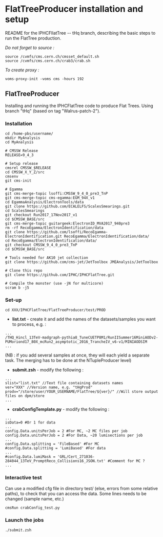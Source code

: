 # FlatTreeProducer installation and setup

README for the IPHCFllatTree -- tHq branch, describing the basic steps to run the FlatTree production.

*Do not forget to source :*
```
source /cvmfs/cms.cern.ch/cmsset_default.sh
source /cvmfs/cms.cern.ch/crab3/crab.sh
```

*To create proxy :*
```
voms-proxy-init -voms cms -hours 192
```

## FlatTreeProducer

Installing and running the IPHCFlatTree code to produce Flat Trees. Using branch "tHq" (based on tag "Walrus-patch-2").

### Installation

```
cd /home-pbs/username/
mkdir MyAnalysis
cd MyAnalysis

# CMSSW Release
RELEASE=9_4_3

# Setup release
cmsrel CMSSW_$RELEASE
cd CMSSW_X_Y_Z/src
cmsenv
git cms-init

# Egamma
git cms-merge-topic lsoffi:CMSSW_9_4_0_pre3_TnP
git cms-merge-topic cms-egamma:EGM_94X_v1
cd EgammaAnalysis/ElectronTools/data
git clone https://github.com/ECALELFS/ScalesSmearings.git
cd ScalesSmearings
git checkout Run2017_17Nov2017_v1
cd $CMSSW_BASE/src
git cms-merge-topic guitargeek:ElectronID_MVA2017_940pre3
rm -rf RecoEgamma/ElectronIdentification/data
git clone https://github.com/lsoffi/RecoEgamma-ElectronIdentification.git RecoEgamma/ElectronIdentification/data/
cd RecoEgamma/ElectronIdentification/data/
git checkout CMSSW_9_4_0_pre3_TnP
cd $CMSSW_BASE/src

# Tools needed for AK10 jet collection
git clone https://github.com/cms-jet/JetToolbox JMEAnalysis/JetToolbox 

# Clone this repo
git clone https://github.com/IPHC/IPHCFlatTree.git

# Compile the monster (use -jN for multicore)
scram b -j5
```


### Set-up


```
cd XXX/IPHCFlatTree/FlatTreeProducer/test/PROD
```
* **list.txt** - create it and add the names of the datasets/samples you want to process, e.g. : 
```
...
/THQ_Hincl_13TeV-madgraph-pythia8_TuneCUETP8M1/RunIISummer16MiniAODv2-PUMoriond17_80X_mcRun2_asymptotic_2016_TrancheIV_v6-v1/MINIAODSIM
...
```
(NB : if you add several samples at once, they will each yield a separate task. The merging has to be done at the NTupleProducer level)


* **submit.zsh** - modify the following :
```
...
slist="list.txt" //Text file containing datasets names
ver="XXX" //Version name, e.g. "tHqProd"
prodv="/store/user/YOUR_USERNAME/FlatTree/${ver}/" //Will store output files on dpm/store
...
```

* **crabConfigTemplate.py** - modify the following :
```
...
isData=0 #Or 1 for data
...
config.Data.unitsPerJob = 2 #For MC, ~2 MC files per job
config.Data.unitsPerJob = 2 #For Data, ~20 lumisections per job
...
config.Data.splitting = 'FileBased' #For MC
#config.Data.splitting = 'LumiBased' #For data
...
#config.Data.lumiMask = 'GRL/Cert_271036-284044_13TeV_PromptReco_Collisions16_JSON.txt' #Comment for MC ?
...
```


### Interactive test

Can use a modified cfg file in directory test/ (else, errors from some relative paths), to check that you can access the data. Some lines needs to be changed (sample name, etc.)

```
cmsRun crabConfig_test.py
```


### Launch the jobs

```
./submit.zsh
```
